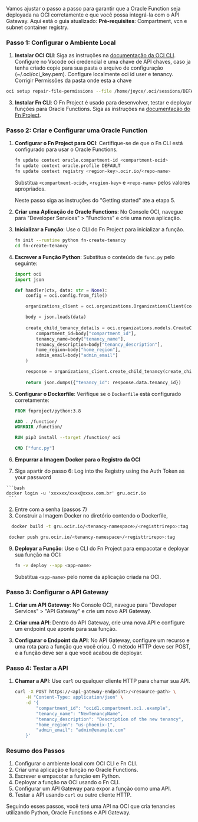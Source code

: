 Vamos ajustar o passo a passo para garantir que a Oracle Function seja deployada na OCI corretamente e que você possa integrá-la com o API Gateway. Aqui está o guia atualizado:
 **Pré-requisites**: Compartment, vcn e subnet container registry.
 
### Passo 1: Configurar o Ambiente Local

1. **Instalar OCI CLI**:
   Siga as instruções na [documentação da OCI CLI](https://docs.oracle.com/en-us/iaas/Content/API/SDKDocs/cliinstall.htm).
   Configure no Vscode oci credencial e uma chave de API chaves, caso ja tenha criado copie para sua pasta  o arquivo de configuração (~/.oci/oci_key.pem).
   Configure localmente oci id user e tenancy.
   Corrigir Permissões da pasta onde esta a chave
   
```bash
oci setup repair-file-permissions --file /home/joyce/.oci/sessions/DEFAULT/oci_api_key
```

3. **Instalar Fn CLI**:
   O Fn Project é usado para desenvolver, testar e deployar funções para Oracle Functions.
   Siga as instruções na [documentação do Fn Project](https://github.com/fnproject/cli#install).

### Passo 2: Criar e Configurar uma Oracle Function

1. **Configurar o Fn Project para OCI**:
   Certifique-se de que o Fn CLI está configurado para usar o Oracle Functions.

   ```bash
   fn update context oracle.compartment-id <compartment-ocid>
   fn update context oracle.profile DEFAULT
   fn update context registry <region-key>.ocir.io/<repo-name>
   ```

   Substitua `<compartment-ocid>`, `<region-key>` e `<repo-name>` pelos valores apropriados.

   Neste passo siga as instruções do "Getting started" ate a etapa 5.

3. **Criar uma Aplicação de Oracle Functions**:
   No Console OCI, navegue para "Developer Services" > "Functions" e crie uma nova aplicação.

4. **Inicializar a Função**:
   Use o CLI do Fn Project para inicializar a função.

   ```bash
   fn init --runtime python fn-create-tenancy
   cd fn-create-tenancy
   ```

5. **Escrever a Função Python**:
   Substitua o conteúdo de `func.py` pelo seguinte:

   ```python
   import oci
   import json

   def handler(ctx, data: str = None):
       config = oci.config.from_file()

       organizations_client = oci.organizations.OrganizationsClient(config)

       body = json.loads(data)
       
       create_child_tenancy_details = oci.organizations.models.CreateChildTenancyDetails(
           compartment_id=body["compartment_id"],
           tenancy_name=body["tenancy_name"],
           tenancy_description=body["tenancy_description"],
           home_region=body["home_region"],
           admin_email=body["admin_email"]
       )

       response = organizations_client.create_child_tenancy(create_child_tenancy_details)
       
       return json.dumps({"tenancy_id": response.data.tenancy_id})
   ```

6. **Configurar o Dockerfile**:
   Verifique se o `Dockerfile` está configurado corretamente:

   ```dockerfile
   FROM fnproject/python:3.8

   ADD . /function/
   WORKDIR /function/

   RUN pip3 install --target /function/ oci

   CMD ["func.py"]
   ```

7. **Empurrar a Imagem Docker para o Registro da OCI**
  1. Siga apartir do passo 6:
   Log into the Registry using the Auth Token as your password
   
    ```bash
    docker login -u 'xxxxxx/xxxx@xxxx.com.br' gru.ocir.io
     ```
  2. Entre com a senha (passos 7)
  3. Construir a Imagem Docker no diretório contendo o Dockerfile,
     
  ```bash
    docker build -t gru.ocir.io/<tenancy-namespace>/<registtrirepo>:tag
  ```

   ```bash
    docker push gru.ocir.io/<tenancy-namespace>/<registtrirepo>:tag
  ```

9. **Deployar a Função**:
   Use o CLI do Fn Project para empacotar e deployar sua função na OCI:

   ```bash
   fn -v deploy --app <app-name>
   ```

   Substitua `<app-name>` pelo nome da aplicação criada na OCI.

### Passo 3: Configurar o API Gateway

1. **Criar um API Gateway**:
   No Console OCI, navegue para "Developer Services" > "API Gateway" e crie um novo API Gateway.

2. **Criar uma API**:
   Dentro do API Gateway, crie uma nova API e configure um endpoint que aponte para sua função.

3. **Configurar o Endpoint da API**:
   No API Gateway, configure um recurso e uma rota para a função que você criou. O método HTTP deve ser POST, e a função deve ser a que você acabou de deployar.

### Passo 4: Testar a API

1. **Chamar a API**:
   Use `curl` ou qualquer cliente HTTP para chamar sua API.

   ```bash
   curl -X POST https://<api-gateway-endpoint>/<resource-path> \
       -H "Content-Type: application/json" \
       -d '{
           "compartment_id": "ocid1.compartment.oc1..example",
           "tenancy_name": "NewTenancyName",
           "tenancy_description": "Description of the new tenancy",
           "home_region": "us-phoenix-1",
           "admin_email": "admin@example.com"
       }'
   ```

### Resumo dos Passos

1. Configurar o ambiente local com OCI CLI e Fn CLI.
2. Criar uma aplicação e função no Oracle Functions.
3. Escrever e empacotar a função em Python.
4. Deployar a função na OCI usando o Fn CLI.
5. Configurar um API Gateway para expor a função como uma API.
6. Testar a API usando `curl` ou outro cliente HTTP.

Seguindo esses passos, você terá uma API na OCI que cria tenancies utilizando Python, Oracle Functions e API Gateway.
